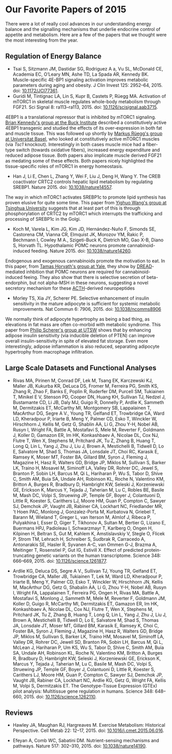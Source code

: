 # Our Favorite Papers of 2015

There were a lot of really cool advances in our understanding energy balance and the signalling mechanisms that underlie endocrine control of appetite and metabolism.  Here are a few of the papers that we thought were the most interesting from the year.

## Regulation of Energy Balance

* Tsai S, Sitzmann JM, Dastidar SG, Rodriguez A a, Vu SL, McDonald CE, Academia EC, O’Leary MN, Ashe TD, La Spada AR, Kennedy BK. Muscle-specific 4E-BP1 signaling activation improves metabolic parameters during aging and obesity. J Clin Invest 125: 2952–64, 2015. doi: [10.1172/JCI77361](http://dx.doi.org/10.1172/JCI77361).
* Guridi M, Tintignac LA, Lin S, Kupr B, Castets P, Rüegg MA. Activation of mTORC1 in skeletal muscle regulates whole-body metabolism through FGF21. Sci Signal 8: ra113–ra113, 2015. doi: [10.1126/scisignal.aab3715](http://dx.doi.org/10.1126/scisignal.aab3715).

4EBP1 is a translational repressor that is inhibited by mTORC1 signaling.  [Brian Kennedy's group at the Buck Institute](http://www.buckinstitute.org/kennedyLab) described a constitutively active 4EBP1 transgenic and studied the effects of its over-expression in both fat and muscle tissue.  This was followed up shortly by [Markus Rüegg's group at Universitat Basel](http://www.biozentrum.unibas.ch/research/groups-platforms/overview/unit/rueegg/), who looked at constitutively active mTORC1 muscles (via *Tsc1* knockout).  Interestingly in both cases muscle mice had a fiber-type switch (towards oxidative fibers), increased energy expenditure and reduced adipose tissue.  Both papers also implicate muscle derived FGF21 as medating some of these effects.  Both papers nicely highlighted the tissue-specific roles of mTORC1 in energy homeostasis.

* Han J, Li E, Chen L, Zhang Y, Wei F, Liu J, Deng H, Wang Y. The CREB coactivator CRTC2 controls hepatic lipid metabolism by regulating SREBP1. Nature 2015. doi: [10.1038/nature14557](http://dx.doi.org/10.1038/nature14557).

The way in which mTORC1 activates SREBP1c to promote lipid synthesis has proven elusive for quite some time.  This paper from [Yighuo Wang's group at Tsinghua University](http://life.tsinghua.edu.cn/english/faculty/faculty/2099.html) suggests that at least part of this is through phosphorylation of CRTC2 by mTORC1 which interrupts the trafficking and processing of SREBP1c in the Golgi.

* Koch M, Varela L, Kim JG, Kim JD, Hernández-Nuño F, Simonds SE, Castorena CM, Vianna CR, Elmquist JK, Morozov YM, Rakic P, Bechmann I, Cowley M A., Szigeti-Buck K, Dietrich MO, Gao X-B, Diano S, Horvath TL. Hypothalamic POMC neurons promote cannabinoid-induced feeding. Nature 2015. doi: [10.1038/nature14260](http://dx.doi.org/10.1038/nature14260).

Endogenous and exogenous cannabinoids promote the motivation to eat.  In this paper, from [Tamas Horvath's group at Yale](https://medicine.yale.edu/lab/horvath/), they show by [DREAD](https://en.wikipedia.org/wiki/Receptor_activated_solely_by_a_synthetic_ligand)-mediated inhbition that POMC neurons are required for cannabinoid-induced feeing.  They also show that there is selective secretion of beta-endorphin, but not alpha-MSH in these neurons, suggesting a novel secretory mechanism for these [ACTH](https://en.wikipedia.org/wiki/Receptor_activated_solely_by_a_synthetic_ligand)-derived neuropeptides

* Morley TS, Xia JY, Scherer PE. Selective enhancement of insulin sensitivity in the mature adipocyte is sufficient for systemic metabolic improvements. Nat Commun 6: 7906, 2015. doi: [10.1038/ncomms8906](http://dx.doi.org/10.1038/ncomms8906)

We normally think of adipocyte hypertrophy as being a bad thing, as elevations in fat mass are often co-morbid with metabolic syndrome.  This paper from [Philip Scherer's group at UTSW](http://www4.utsouthwestern.edu/schererlab/) shows that by enhancing adipose insulin sensitivity (via inducible deletion of PTEN) can improve overall insulin-sensitivity in spite of elevated fat storage.  Even more interestingly, adipose inflammation is also reduced, separating adipocyte hypertrophy from macrophage infiltration.  

## Large Scale Datasets and Functional Analyses

* Rivas MA, Pirinen M, Conrad DF, Lek M, Tsang EK, Karczewski KJ, Maller JB, Kukurba KR, DeLuca DS, Fromer M, Ferreira PG, Smith KS, Zhang R, Zhao F, Banks E, Poplin R, Ruderfer DM, Purcell SM, Tukiainen T, Minikel E V, Stenson PD, Cooper DN, Huang KH, Sullivan TJ, Nedzel J, Bustamante CD, Li JB, Daly MJ, Guigo R, Donnelly P, Ardlie K, Sammeth M, Dermitzakis ET, McCarthy MI, Montgomery SB, Lappalainen T, MacArthur DG, Segre A V., Young TR, Gelfand ET, Trowbridge CA, Ward LD, Kheradpour P, Iriarte B, Meng Y, Palmer CD, Esko T, Winckler W, Hirschhorn J, Kellis M, Getz G, Shablin AA, Li G, Zhou Y-H, Nobel AB, Rusyn I, Wright FA, Battle A, Mostafavi S, Mele M, Reverter F, Goldmann J, Koller D, Gamazon ER, Im HK, Konkashbaev A, Nicolae DL, Cox NJ, Flutre T, Wen X, Stephens M, Pritchard JK, Tu Z, Zhang B, Huang T, Long Q, Lin L, Yang J, Zhu J, Liu J, Brown A, Mestichelli B, Tidwell D, Lo E, Salvatore M, Shad S, Thomas JA, Lonsdale JT, Choi RC, Karasik E, Ramsey K, Moser MT, Foster BA, Gillard BM, Syron J, Fleming J, Magazine H, Hasz R, Walters GD, Bridge JP, Miklos M, Sullivan S, Barker LK, Traino H, Mosavel M, Siminoff LA, Valley DR, Rohrer DC, Jewel S, Branton P, Sobin LH, Barcus M, Qi L, Hariharan P, Wu S, Tabor D, Shive C, Smith AM, Buia SA, Undale AH, Robinson KL, Roche N, Valentino KM, Britton A, Burges R, Bradbury D, Hambright KW, Seleski J, Korzeniewski GE, Erickson K, Marcus Y, Tejada J, Taherian M, Lu C, Robles BE, Basile M, Mash DC, Volpi S, Struewing JP, Temple GF, Boyer J, Colantuoni D, Little R, Koester S, Carithers LJ, Moore HM, Guan P, Compton C, Sawyer SJ, Demchok JP, Vaught JB, Rabiner CA, Lockhart NC, Friedlander MR, ’t Hoen PAC, Monlong J, Gonzalez-Porta M, Kurbatova N, Griebel T, Barann M, Wieland T, Greger L, van Iterson M, Almlof J, Ribeca P, Pulyakhina I, Esser D, Giger T, Tikhonov A, Sultan M, Bertier G, Lizano E, Buermans HPJ, Padioleau I, Schwarzmayr T, Karlberg O, Ongen H, Kilpinen H, Beltran S, Gut M, Kahlem K, Amstislavskiy V, Stegle O, Flicek P, Strom TM, Lehrach H, Schreiber S, Sudbrak R, Carracedo A, Antonarakis SE, Hasler R, Syvanen A-C, van Ommen G-J, Brazma A, Meitinger T, Rosenstiel P, Gut IG, Estivill X. Effect of predicted protein-truncating genetic variants on the human transcriptome. Science 348: 666–669, 2015. doi: [10.1126/science.1261877](http:/dx.doi.org/10.1126/science.1261877).

* Ardlie KG, Deluca DS, Segre A V., Sullivan TJ, Young TR, Gelfand ET, Trowbridge CA, Maller JB, Tukiainen T, Lek M, Ward LD, Kheradpour P, Iriarte B, Meng Y, Palmer CD, Esko T, Winckler W, Hirschhorn JN, Kellis M, MacArthur DG, Getz G, Shabalin AA, Li G, Zhou Y-H, Nobel AB, Rusyn I, Wright FA, Lappalainen T, Ferreira PG, Ongen H, Rivas MA, Battle A, Mostafavi S, Monlong J, Sammeth M, Mele M, Reverter F, Goldmann JM, Koller D, Guigo R, McCarthy MI, Dermitzakis ET, Gamazon ER, Im HK, Konkashbaev A, Nicolae DL, Cox NJ, Flutre T, Wen X, Stephens M, Pritchard JK, Tu Z, Zhang B, Huang T, Long Q, Lin L, Yang J, Zhu J, Liu J, Brown A, Mestichelli B, Tidwell D, Lo E, Salvatore M, Shad S, Thomas JA, Lonsdale JT, Moser MT, Gillard BM, Karasik E, Ramsey K, Choi C, Foster BA, Syron J, Fleming J, Magazine H, Hasz R, Walters GD, Bridge JP, Miklos M, Sullivan S, Barker LK, Traino HM, Mosavel M, Siminoff LA, Valley DR, Rohrer DC, Jewell SD, Branton PA, Sobin LH, Barcus M, Qi L, McLean J, Hariharan P, Um KS, Wu S, Tabor D, Shive C, Smith AM, Buia SA, Undale AH, Robinson KL, Roche N, Valentino KM, Britton A, Burges R, Bradbury D, Hambright KW, Seleski J, Korzeniewski GE, Erickson K, Marcus Y, Tejada J, Taherian M, Lu C, Basile M, Mash DC, Volpi S, Struewing JP, Temple GF, Boyer J, Colantuoni D, Little R, Koester S, Carithers LJ, Moore HM, Guan P, Compton C, Sawyer SJ, Demchok JP, Vaught JB, Rabiner CA, Lockhart NC, Ardlie KG, Getz G, Wright FA, Kellis M, Volpi S, Dermitzakis ET. The Genotype-Tissue Expression (GTEx) pilot analysis: Multitissue gene regulation in humans. Science 348: 648–660, 2015. doi: [10.1126/science.1262110](http://dx.doi.org/10.1126/science.1262110).

## Reviews

* Hawley JA, Maughan RJ, Hargreaves M. Exercise Metabolism: Historical Perspective. Cell Metab 22: 12–17, 2015. doi: [10.1016/j.cmet.2015.06.016](http://dx.doi.org/10.1016/j.cmet.2015.06.016).

* Efeyan A, Comb WC, Sabatini DM. Nutrient-sensing mechanisms and pathways. Nature 517: 302–310, 2015. doi: [10.1038/nature14190](http://dx.doi.org/10.1038/nature14190).
